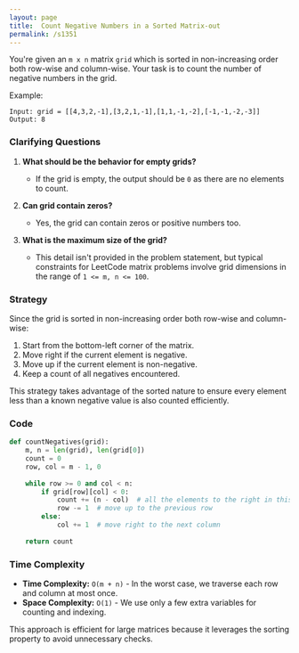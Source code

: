 ```yaml
---
layout: page
title:  Count Negative Numbers in a Sorted Matrix-out
permalink: /s1351
---
```


You're given an `m x n` matrix `grid` which is sorted in non-increasing order both row-wise and column-wise. Your task is to count the number of negative numbers in the grid.

Example:
```
Input: grid = [[4,3,2,-1],[3,2,1,-1],[1,1,-1,-2],[-1,-1,-2,-3]]
Output: 8
```

### Clarifying Questions

1. **What should be the behavior for empty grids?**
   - If the grid is empty, the output should be `0` as there are no elements to count.

2. **Can grid contain zeros?**
   - Yes, the grid can contain zeros or positive numbers too.

3. **What is the maximum size of the grid?**
   - This detail isn't provided in the problem statement, but typical constraints for LeetCode matrix problems involve grid dimensions in the range of `1 <= m, n <= 100`.

### Strategy

Since the grid is sorted in non-increasing order both row-wise and column-wise:
1. Start from the bottom-left corner of the matrix.
2. Move right if the current element is negative.
3. Move up if the current element is non-negative.
4. Keep a count of all negatives encountered.

This strategy takes advantage of the sorted nature to ensure every element less than a known negative value is also counted efficiently.

### Code

```python
def countNegatives(grid):
    m, n = len(grid), len(grid[0])
    count = 0
    row, col = m - 1, 0
    
    while row >= 0 and col < n:
        if grid[row][col] < 0:
            count += (n - col)  # all the elements to the right in this row are negative
            row -= 1  # move up to the previous row
        else:
            col += 1  # move right to the next column
        
    return count
```

### Time Complexity

- **Time Complexity:** `O(m + n)` - In the worst case, we traverse each row and column at most once.
- **Space Complexity:** `O(1)` - We use only a few extra variables for counting and indexing.

This approach is efficient for large matrices because it leverages the sorting property to avoid unnecessary checks.